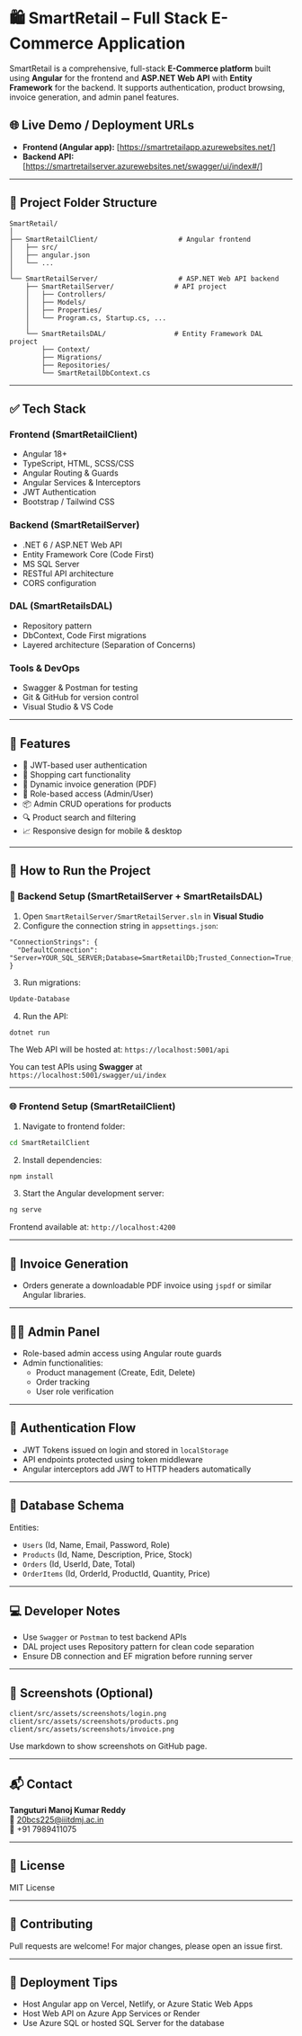 # 🛍️ SmartRetail – Full Stack E-Commerce Application

SmartRetail is a comprehensive, full-stack **E-Commerce platform** built using **Angular** for the frontend and **ASP.NET Web API** with **Entity Framework** for the backend. It supports authentication, product browsing, invoice generation, and admin panel features.


## 🌐 Live Demo / Deployment URLs

- **Frontend (Angular app):** [https://smartretailapp.azurewebsites.net/]  
- **Backend API:** [https://smartretailserver.azurewebsites.net/swagger/ui/index#/]

---

## 📁 Project Folder Structure

```
SmartRetail/
│
├── SmartRetailClient/                    # Angular frontend
│   ├── src/
│   ├── angular.json
│   └── ...
│
└── SmartRetailServer/                    # ASP.NET Web API backend
    ├── SmartRetailServer/               # API project
    │   ├── Controllers/
    │   ├── Models/
    │   ├── Properties/
    │   └── Program.cs, Startup.cs, ...
    │
    └── SmartRetailsDAL/                 # Entity Framework DAL project
        ├── Context/
        ├── Migrations/
        ├── Repositories/
        └── SmartRetailDbContext.cs
```

---

## ✅ Tech Stack

### Frontend (SmartRetailClient)
- Angular 18+
- TypeScript, HTML, SCSS/CSS
- Angular Routing & Guards
- Angular Services & Interceptors
- JWT Authentication
- Bootstrap / Tailwind CSS

### Backend (SmartRetailServer)
- .NET 6 / ASP.NET Web API
- Entity Framework Core (Code First)
- MS SQL Server
- RESTful API architecture
- CORS configuration

### DAL (SmartRetailsDAL)
- Repository pattern
- DbContext, Code First migrations
- Layered architecture (Separation of Concerns)

### Tools & DevOps
- Swagger & Postman for testing
- Git & GitHub for version control
- Visual Studio & VS Code

---

## 🚀 Features

- 👤 JWT-based user authentication
- 🛒 Shopping cart functionality
- 🧾 Dynamic invoice generation (PDF)
- 🔐 Role-based access (Admin/User)
- 📦 Admin CRUD operations for products
- 🔍 Product search and filtering
- 📈 Responsive design for mobile & desktop

---

## 🔧 How to Run the Project

### 🧱 Backend Setup (SmartRetailServer + SmartRetailsDAL)

1. Open `SmartRetailServer/SmartRetailServer.sln` in **Visual Studio**
2. Configure the connection string in `appsettings.json`:

```
"ConnectionStrings": {
  "DefaultConnection": "Server=YOUR_SQL_SERVER;Database=SmartRetailDb;Trusted_Connection=True;"
}
```

3. Run migrations:

```bash
Update-Database
```

4. Run the API:

```bash
dotnet run
```

The Web API will be hosted at: `https://localhost:5001/api`

You can test APIs using **Swagger** at `https://localhost:5001/swagger/ui/index`

---

### 🌐 Frontend Setup (SmartRetailClient)

1. Navigate to frontend folder:

```bash
cd SmartRetailClient
```

2. Install dependencies:

```bash
npm install
```

3. Start the Angular development server:

```bash
ng serve
```

Frontend available at: `http://localhost:4200`

---

## 🧾 Invoice Generation

- Orders generate a downloadable PDF invoice using `jspdf` or similar Angular libraries.

---

## 🧑‍💼 Admin Panel

- Role-based admin access using Angular route guards
- Admin functionalities:
  - Product management (Create, Edit, Delete)
  - Order tracking
  - User role verification

---

## 🔐 Authentication Flow

- JWT Tokens issued on login and stored in `localStorage`
- API endpoints protected using token middleware
- Angular interceptors add JWT to HTTP headers automatically

---

## 📄 Database Schema

Entities:
- `Users` (Id, Name, Email, Password, Role)
- `Products` (Id, Name, Description, Price, Stock)
- `Orders` (Id, UserId, Date, Total)
- `OrderItems` (Id, OrderId, ProductId, Quantity, Price)

---

## 💻 Developer Notes

- Use `Swagger` or `Postman` to test backend APIs
- DAL project uses Repository pattern for clean code separation
- Ensure DB connection and EF migration before running server

---

## 📸 Screenshots (Optional)

```
client/src/assets/screenshots/login.png
client/src/assets/screenshots/products.png
client/src/assets/screenshots/invoice.png
```

Use markdown to show screenshots on GitHub page.

---

## 📬 Contact

**Tanguturi Manoj Kumar Reddy**  
📧 20bcs225@iiitdmj.ac.in  
📱 +91 7989411075  

---

## 📄 License

MIT License

---

## 🤝 Contributing

Pull requests are welcome! For major changes, please open an issue first.

---

## 📌 Deployment Tips

- Host Angular app on Vercel, Netlify, or Azure Static Web Apps
- Host Web API on Azure App Services or Render
- Use Azure SQL or hosted SQL Server for the database






